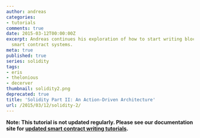 ```yaml
---
author: andreas
categories:
- tutorials
comments: true
date: 2015-03-12T00:00:00Z
excerpt: Andreas continues his exploration of how to start writing blockchain-based
  smart contract systems.
meta: true
published: true
series: solidity
tags:
- eris
- thelonious
- decerver
thumbnail: solidity2.png
deprecated: true
title: 'Solidity Part II: An Action-Driven Architecture'
url: /2015/03/12/solidity-2/
---
```


**Note: This tutorial is not updated regularly. Please see our documentation site for [updated smart contract writing tutorials](/docs/solidity/).**
